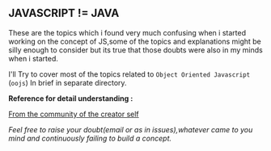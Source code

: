 
                
            

**JAVASCRIPT != JAVA**
------------------


These are the topics which i found very much confusing when i started working on the concept of JS,some of the topics and explanations might be silly enough to consider but its true that those doubts were also in my minds when i started.

I'll Try to cover most of the topics related to `Object Oriented Javascript` (`oojs`) In brief in separate directory.


**Reference for detail understanding :**

 [From the community of the creator self](https://developer.mozilla.org/en-US/docs/Web/JavaScript)




*Feel free to raise your doubt(email or as in issues),whatever came to you mind and continuously failing to build a concept.*


